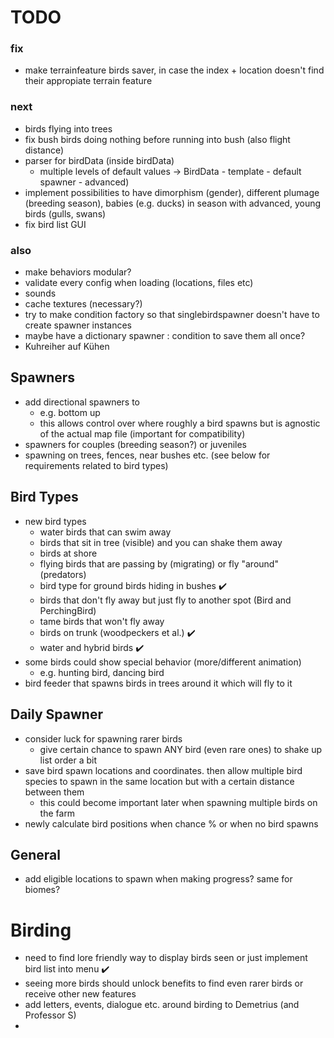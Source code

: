 ﻿# TODO

### fix
- make terrainfeature birds saver, in case the index + location doesn't find their appropiate terrain feature

### next
- birds flying into trees
- fix bush birds doing nothing before running into bush (also flight distance)
- parser for birdData (inside birdData)
  - multiple levels of default values -> BirdData - template - default spawner - advanced)
- implement possibilities to have dimorphism (gender), different plumage (breeding season), babies (e.g. ducks) in season with advanced, young birds (gulls, swans)
- fix bird list GUI

### also
- make behaviors modular?
- validate every config when loading (locations, files etc)
- sounds
- cache textures (necessary?)
- try to make condition factory so that singlebirdspawner doesn't have to create spawner instances
- maybe have a dictionary spawner : condition to save them all once?
- Kuhreiher auf Kühen


## Spawners

- add directional spawners to
  - e.g. bottom up
  - this allows control over where roughly a bird spawns but is agnostic of the actual map file (important for compatibility)
- spawners for couples (breeding season?) or juveniles
- spawning on trees, fences, near bushes etc. (see below for requirements related to bird types)

## Bird Types

- new bird types
  - water birds that can swim away
  - birds that sit in tree (visible) and you can shake them away
  - birds at shore
  - flying birds that are passing by (migrating) or fly "around" (predators)
  - bird type for ground birds hiding in bushes ✔️
  - birds that don't fly away but just fly to another spot (Bird and PerchingBird)
  - tame birds that won't fly away
  - birds on trunk (woodpeckers et al.) ✔️
  - water and hybrid birds ✔️
- some birds could show special behavior (more/different animation)
  - e.g. hunting bird, dancing bird
- bird feeder that spawns birds in trees around it which will fly to it

## Daily Spawner
- consider luck for spawning rarer birds
  - give certain chance to spawn ANY bird (even rare ones) to shake up list order a bit
- save bird spawn locations and coordinates. then allow multiple bird species to spawn in the same location but with a certain distance between them
  - this could become important later when spawning multiple birds on the farm
- newly calculate bird positions when chance % or when no bird spawns

## General

- add eligible locations to spawn when making progress? same for biomes?


# Birding

- need to find lore friendly way to display birds seen or just implement bird list into menu ✔️
- seeing more birds should unlock benefits to find even rarer birds or receive other new features
- add letters, events, dialogue etc. around birding to Demetrius (and Professor S)
- 